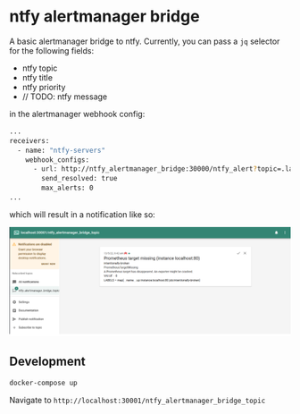 # ntfy alertmanager bridge

A basic alertmanager bridge to ntfy. Currently, you can pass a `jq` selector for the following fields:

- ntfy topic
- ntfy title
- ntfy priority
- // TODO: ntfy message

in the alertmanager webhook config:

```sh
...
receivers:
  - name: "ntfy-servers"
    webhook_configs:
      - url: http://ntfy_alertmanager_bridge:30000/ntfy_alert?topic=.labels.topic&title=.annotations.summary&priority=.labels.priority|tonumber
        send_resolved: true
        max_alerts: 0
...
```

which will result in a notification like so:

![example of notification](documentation/example-notification.png "Example notification")

## Development

```sh
docker-compose up
```

Navigate to `http://localhost:30001/ntfy_alertmanager_bridge_topic`
